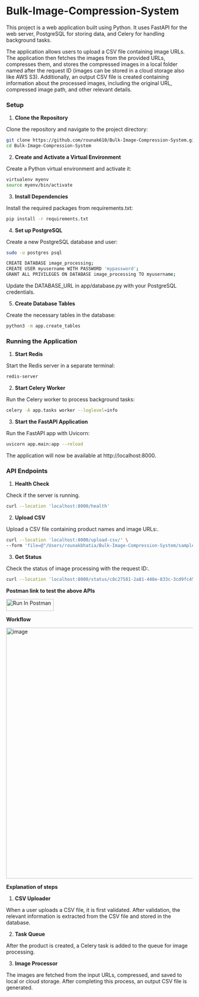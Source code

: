 # Bulk-Image-Compression-System
This project is a web application built using Python. It uses FastAPI for the web server, PostgreSQL for storing data, and Celery for handling background tasks. 

The application allows users to upload a CSV file containing image URLs. The application then fetches the images from the provided URLs, compresses them, and stores the compressed images in a local folder named after the request ID (images can be stored in a cloud storage also like AWS S3). Additionally, an output CSV file is created containing information about the processed images, including the original URL, compressed image path, and other relevant details.

### Setup

1. **Clone the Repository**

Clone the repository and navigate to the project directory:

```bash
git clone https://github.com/rounak610/Bulk-Image-Compression-System.git
cd Bulk-Image-Compression-System
```
2. **Create and Activate a Virtual Environment**
   
Create a Python virtual environment and activate it:
```bash
virtualenv myenv
source myenv/bin/activate
```

3. **Install Dependencies**

Install the required packages from requirements.txt:
```bash
pip install -r requirements.txt 
```

4. **Set up PostgreSQL**

Create a new PostgreSQL database and user:

```bash
sudo -u postgres psql

CREATE DATABASE image_processing;
CREATE USER myusername WITH PASSWORD 'mypassword';
GRANT ALL PRIVILEGES ON DATABASE image_processing TO myusername;
```
Update the DATABASE_URL in app/database.py with your PostgreSQL credentials.

5. **Create Database Tables**

Create the necessary tables in the database:
```bash
python3 -m app.create_tables
```

### Running the Application
1. **Start Redis**

Start the Redis server in a separate terminal:
```bash
redis-server
```

2. **Start Celery Worker**

Run the Celery worker to process background tasks:

```bash
celery -A app.tasks worker --loglevel=info
```

3. **Start the FastAPI Application**

Run the FastAPI app with Uvicorn:
```bash
uvicorn app.main:app --reload
```
The application will now be available at http://localhost:8000.

### API Endpoints
1. **Health Check**

Check if the server is running.
```bash
curl --location 'localhost:8000/health'
```

2. **Upload CSV**

Upload a CSV file containing product names and image URLs:.
```bash
curl --location 'localhost:8000/upload-csv/' \
--form 'file=@"/Users/rounakbhatia/Bulk-Image-Compression-System/sample.csv"'
```

3. **Get Status**

Check the status of image processing with the request ID:.
```bash
curl --location 'localhost:8000/status/c8c27581-2a81-448e-833c-3cd9fc45fe1e'
```

**Postman link to test the above APIs**

[<img src="https://run.pstmn.io/button.svg" alt="Run In Postman" style="width: 128px; height: 32px;">](https://god.gw.postman.com/run-collection/38192844-2f13bd54-1840-4ad6-b1c8-8afdbdc1c227?action=collection%2Ffork&source=rip_markdown&collection-url=entityId%3D38192844-2f13bd54-1840-4ad6-b1c8-8afdbdc1c227%26entityType%3Dcollection%26workspaceId%3Da5896f37-2af5-497e-ae26-8b08d2c190e8)

**Workflow**


<img width="675" alt="image" src="https://github.com/user-attachments/assets/df7b7932-debd-462f-aa81-2158462489fc">



**Explanation of steps**

1. **CSV Uploader**

When a user uploads a CSV file, it is first validated. After validation, the relevant information is extracted from the CSV file and stored in the database.


2. **Task Queue**

After the product is created, a Celery task is added to the queue for image processing.

3. **Image Processor**

The images are fetched from the input URLs, compressed, and saved to local or cloud storage. After completing this process, an output CSV file is generated.



